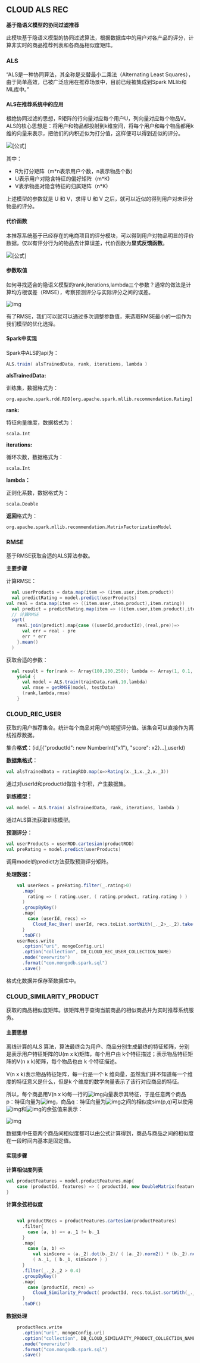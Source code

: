 ## CLOUD ALS REC

**基于隐语义模型的协同过滤推荐**

此模块基于隐语义模型的协同过滤算法，根据数据库中的用户对各产品的评分，计算非实时的商品推荐列表和各商品相似度矩阵。

### ALS

“ALS是一种协同算法，其全称是交替最小二乘法（Alternating Least Squares），由于简单高效，已被广泛应用在推荐场景中，目前已经被集成到Spark MLlib和ML库中。”

#### **ALS在推荐系统中的应用**

根绝协同过滤的思想，R矩阵的行向量对应每个用户U，列向量对应每个物品V。ALS的核心思想是：将用户和物品都投射到k维空间，将每个用户和每个物品都用k维的向量来表示，把他们的内积近似为打分值，这样便可以得到近似的评分。

![[公式]](https://www.zhihu.com/equation?tex=R+%5Capprox+UV%5ET+%5C%5C)

其中：

- R为打分矩阵（m*n表示用户个数，n表示物品个数)
- U表示用户对隐含特征的偏好矩阵（m*K)
-  V表示物品对隐含特征的归属矩阵（n*K)

上述模型的参数就是 U 和 V，求得 U 和 V 之后，就可以近似的得到用户对未评分物品的评分。

#### **代价函数**

本推荐系统基于已经存在的电商项目的评分模块，可以得到用户对物品明显的评价数据，仅以有评分行为的物品去计算误差，代价函数为**显式反馈函数**。

![[公式]](https://www.zhihu.com/equation?tex=J%28U%2CV%29+%3D+%5Csum_%7Bi%7D%5E%7Bm%7D+%5Csum_%7Bj%7D%5E%7Bn%7D%5B%28r_%7Bij%7D+-+u_iv_j%5ET%29+%5E2+%2B+%5Clambda+%28+%7C%7Cu_i%7C%7C%5E2+%2B+%7C%7Cv_j%7C%7C%5E2+%29+%5D+%5C%5C)

#### 参数取值

如何寻找适合的隐语义模型的rank,iterations,lambda三个参数？通常的做法是计算均方根误差（RMSE），考察预测评分与实际评分之间的误差。

![img](src/main/resources/iamges/wps2FB8.tmp.jpg) 

有了RMSE，我们可以就可以通过多次调整参数值，来选取RMSE最小的一组作为我们模型的优化选择。

#### Spark中实现

Spark中ALS的api为：

```scala
ALS.train( alsTrainedData, rank, iterations, lambda )
```

**alsTrainedData:**

训练集，数据格式为：

```
org.apache.spark.rdd.RDD[org.apache.spark.mllib.recommendation.Rating]
```

**rank:**

特征向量维度，数据格式为：

```
scala.Int
```

**iterations:**

循环次数，数据格式为：

```
scala.Int
```

**lambda：**

正则化系数，数据格式为：

```
scala.Double
```

**返回**格式为：

```
org.apache.spark.mllib.recommendation.MatrixFactorizationModel
```



### RMSE

基于RMSE获取合适的ALS算法参数。

**主要步骤**

计算RMSE：

```scala
  val userProducts = data.map(item => (item.user,item.product))
  val predictRating = model.predict(userProducts)
val real = data.map(item => ((item.user,item.product),item.rating))
  val predict = predictRating.map(item => ((item.user,item.product),item.rating))
  // 计算RMSE
  sqrt(
    real.join(predict).map{case ((userId,productId),(real,pre))=>
      val err = real - pre
      err * err
    }.mean()
  )
```

获取合适的参数：

```scala
  val result = for(rank <- Array(100,200,250); lambda <- Array(1, 0.1, 0.01, 0.001))
    yield {
      val model = ALS.train(trainData,rank,10,lambda)
      val rmse = getRMSE(model, testData)
      (rank,lambda,rmse)
    }
```



### CLOUD_REC_USER

获取的用户推荐集合。统计每个商品对用户的期望评分值。该集合可以直接作为离线推荐数据。

集合**格式**：(id,[{"productId": new NumberInt("x1"), "score": x2}...],userId)

**数据集格式：**

```scala
val alsTrainedData = ratingRDD.map(x=>Rating(x._1,x._2,x._3))
```

通过对userId和productId做笛卡尔积，产生数据集。

**训练模型：**

```scala
val model = ALS.train( alsTrainedData, rank, iterations, lambda )
```

通过ALS算法获取训练模型。

**预测评分：**

```scala
val userProducts = userRDD.cartesian(productRDD)
val preRating = model.predict(userProducts)
```

调用model的predict方法获取预测评分矩阵。

**处理数据：**

```scala
    val userRecs = preRating.filter(_.rating>0)
      .map(
        rating => ( rating.user, ( rating.product, rating.rating ) )
      )
      .groupByKey()
      .map{
        case (userId, recs) =>
          Cloud_Rec_User( userId, recs.toList.sortWith(_._2>_._2).take(CLOUD_REC_USER_MAX_LENGTH).map(x=>Recommendation(x._1,x._2)) )
      }
      .toDF()
    userRecs.write
      .option("uri", mongoConfig.uri)
      .option("collection", DB_CLOUD_REC_USER_COLLECTION_NAME)
      .mode("overwrite")
      .format("com.mongodb.spark.sql")
      .save()
```

格式化数据并保存至数据库中。



### CLOUD_SIMILARITY_PRODUCT

获取的商品相似度矩阵。该矩阵用于查询当前商品的相似商品并为实时推荐系统服务。

#### 主要思想

离线计算的ALS 算法，算法最终会为用户、商品分别生成最终的特征矩阵，分别是表示用户特征矩阵的U(m x k)矩阵，每个用户由 k个特征描述；表示物品特征矩阵的V(n x k)矩阵，每个物品也由 k 个特征描述。

V(n x k)表示物品特征矩阵，每一行是一个 k 维向量，虽然我们并不知道每一个维度的特征意义是什么，但是k 个维度的数学向量表示了该行对应商品的特征。

所以，每个商品用V(n x k)每一行的![img](src/main/resources/iamges/wps6D9B.tmp.jpg)向量表示其特征，于是任意两个商品 p：特征向量为![img](src/main/resources/iamges/wps6D9C.tmp.jpg)，商品q：特征向量为![img](src/main/resources/iamges/wps6DAD.tmp.jpg)之间的相似度sim(p,q)可以使用![img](src/main/resources/iamges/wps6DAE.tmp.jpg)和![img](src/main/resources/iamges/wps6DBF.tmp.jpg)的余弦值来表示：

![img](src/main/resources/iamges/wps6DC0.tmp.jpg) 

数据集中任意两个商品间相似度都可以由公式计算得到，商品与商品之间的相似度在一段时间内基本是固定值。

#### 实现步骤

**计算相似度列表**

```scala
val productFeatures = model.productFeatures.map{
    case (productId, features) => ( productId, new DoubleMatrix(features) )
}
```

**计算余弦相似度**

```scala

    val productRecs = productFeatures.cartesian(productFeatures)
      .filter{
        case (a, b) => a._1 != b._1
      }
      .map{
        case (a, b) =>
          val simScore = (a._2).dot(b._2)/ ( (a._2).norm2() * (b._2).norm2() )
          ( a._1, ( b._1, simScore ) )
      }
      .filter(_._2._2 > 0.4)
      .groupByKey()
      .map{
        case (productId, recs) =>
          Cloud_Similarity_Product( productId, recs.toList.sortWith(_._2>_._2).map(x=>Recommendation(x._1,x._2)) )
      }
      .toDF()
```

**数据处理**

```scala
    productRecs.write
      .option("uri", mongoConfig.uri)
      .option("collection", DB_CLOUD_SIMILARITY_PRODUCT_COLLECTION_NAME)
      .mode("overwrite")
      .format("com.mongodb.spark.sql")
      .save()
```

